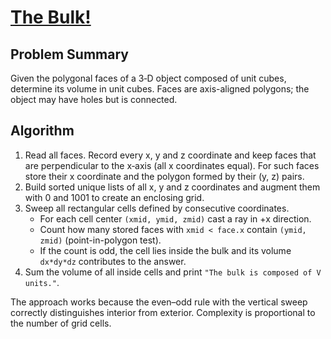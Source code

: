 # [The Bulk!](https://www.spoj.com/problems/BULK)

## Problem Summary
Given the polygonal faces of a 3‑D object composed of unit cubes, determine its volume in unit cubes. Faces are axis-aligned polygons; the object may have holes but is connected.

## Algorithm
1. Read all faces. Record every x, y and z coordinate and keep faces that are perpendicular to the x‑axis (all x coordinates equal). For such faces store their x coordinate and the polygon formed by their (y, z) pairs.
2. Build sorted unique lists of all x, y and z coordinates and augment them with 0 and 1001 to create an enclosing grid.
3. Sweep all rectangular cells defined by consecutive coordinates.
   - For each cell center `(xmid, ymid, zmid)` cast a ray in +x direction.
   - Count how many stored faces with `xmid < face.x` contain `(ymid, zmid)` (point-in-polygon test).
   - If the count is odd, the cell lies inside the bulk and its volume `dx*dy*dz` contributes to the answer.
4. Sum the volume of all inside cells and print `"The bulk is composed of V units."`.

The approach works because the even–odd rule with the vertical sweep correctly distinguishes interior from exterior. Complexity is proportional to the number of grid cells.
